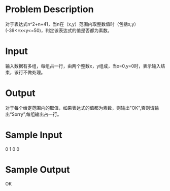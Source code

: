 # Problem Description

对于表达式n^2+n+41，当n在（x,y）范围内取整数值时（包括x,y）(-39<=x<y<=50)，判定该表达式的值是否都为素数。

# Input

输入数据有多组，每组占一行，由两个整数x，y组成，当x=0,y=0时，表示输入结束，该行不做处理。

# Output

对于每个给定范围内的取值，如果表达式的值都为素数，则输出"OK",否则请输出“Sorry”,每组输出占一行。

# Sample Input

0 1
0 0

# Sample Output

OK
